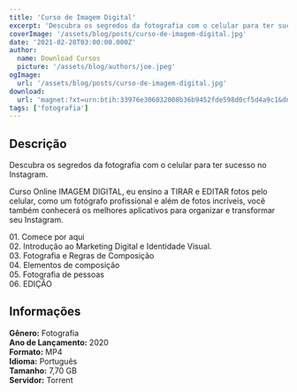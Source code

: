 ```yaml
---
title: 'Curso de Imagem Digital'
excerpt: 'Descubra os segredos da fotografia com o celular para ter sucesso no Instagram.  Curso Online IMAGEM DIGITAL, eu ensino a TIRAR e EDITAR fotos pelo celular, como um fotógrafo profissional e além de fotos incríveis, você também conhecerá os melhores aplicativos para organizar e transformar se'
coverImage: '/assets/blog/posts/curso-de-imagem-digital.jpg'
date: '2021-02-28T03:00:00.000Z'
author:
  name: Download Cursos
  picture: '/assets/blog/authors/joe.jpeg'
ogImage:
  url: '/assets/blog/posts/curso-de-imagem-digital.jpg'
download:
  url: 'magnet:?xt=urn:btih:33976e306032008b36b9452fde598d0cf5d4a9c1&dn=Imagem%20Digital%20-%20Josiane%20Girardelo&tr=udp%3a%2f%2ftracker.openbittorrent.com%3a1337%2fannounce&tr=udp%3a%2f%2ftracker.opentrackr.org%3a1337%2fannounce'
tags: ['fotografia']
---
```

<h2>Descrição</h2>
<p>Descubra os segredos da fotografia com o celular para ter sucesso no Instagram.</p><p>Curso Online IMAGEM DIGITAL, eu ensino a TIRAR e EDITAR fotos pelo celular, como um fotógrafo profissional e além de fotos incríveis, você também conhecerá os melhores aplicativos para organizar e transformar seu Instagram.</p><p>01. Comece por aqui<br/> 02. Introdução ao Marketing Digital e Identidade Visual.<br/> 03. Fotografia e Regras de Composição<br/> 04. Elementos de composição<br/> 05. Fotografia de pessoas<br/> 06. EDIÇÃO</p><h2>Informações</h2><p><strong>Gênero:</strong> Fotografia<br/> <strong>Ano de Lançamento:</strong> 2020<br/> <strong>Formato:</strong> MP4<br/> <strong>Idioma:</strong> Português<br/> <strong>Tamanho:</strong> 7,70 GB<br/> <strong>Servidor:</strong> Torrent</p>
